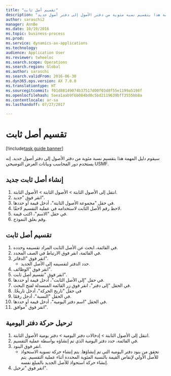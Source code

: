 ```yaml
--- 
title: "تقسيم أصل ثابت"
description: "سيقوم دليل المهمة هذا بتقسيم نسبة مئوية من دفتر الأصول إلى دفتر أصول جديد."
author: saraschi2
manager: AnnBe
ms.date: 10/19/2016
ms.topic: business-process
ms.prod: 
ms.service: dynamics-ax-applications
ms.technology: 
audience: Application User
ms.reviewer: twheeloc
ms.search.scope: Operations
ms.search.region: Global
ms.author: saraschi
ms.search.validFrom: 2016-06-30
ms.dyn365.ops.version: AX 7.0.0
ms.translationtype: HT
ms.sourcegitcommit: f01d88149074b37517d00f03d8f55e1199a5198f
ms.openlocfilehash: 5aea1aab9f6b084bd0c5bd2119639bff3555bb8a
ms.contentlocale: ar-sa
ms.lasthandoff: 07/27/2017

---
```

# <a name="split-a-fixed-asset"></a>تقسيم أصل ثابت

[!include[task guide banner](../../includes/task-guide-banner.md)]

سيقوم دليل المهمة هذا بتقسيم نسبة مئوية من دفتر الأصول إلى دفتر أصول جديد.  إنه يستخدم دور المحاسب وبيانات العرض التوضيحي USMF.‬


## <a name="create-a-new-fixed-asset"></a>إنشاء أصل ثابت جديد
1. انتقل إلى الأصول الثابتة > الأصول الثابتة > الأصول الثابتة.
2. انقر فوق "جديد".
3. في حقل "مجموعة الأصول الثابتة"، أدخل قيمة أو حددها.
4. لاحظ رقم الأصل الثابت لاستخدامه في عملية التقسيم لاحقًا.
5. في حقل "الاسم"، اكتب قيمة.
6. وقم بغلق النموذج.

## <a name="split-a-fixed-asset"></a>تقسيم أصل ثابت
1. في القائمة، ابحث عن الأصل الثابت المراد تقسيمه وحدده.
2. في القائمة، انقر فوق الارتباط في الصف المحدد.
3. انقر فوق "الدفاتر".
    * حدد الدفتر لتقسيمه إلى الأصل الجديد.  
4. انقر فوق "الوظائف".
5. انقر فوق "تقسيم أصل ثابت‬".
6. في حقل "إلى الأصل الثابت‬"، أدخل قيمة أو حددها.
7. في الحقل "إلى دفتر‬"، انقر فوق زر القائمة المنسدلة لفتح البحث.
8. في حقل "‏‫تاريخ الحركة"، أدخل تاريخًا.
9. في الحقل "النسبة‬"، أدخل رقمًا.
10. في الحقل "اسم دفتر اليومية"، أدخل قيمة أو حددها.
11. انقر فوق "موافق".

## <a name="post-the-journal-transaction"></a>ترحيل حركة دفتر اليومية
1. انتقل إلى الأصول الثابتة > إدخالات دفتر اليومية‬ > دفتر يومية الأصول الثابتة‬.
2. في القائمة، حدد دفتر اليومية الذي تم إنشاؤه بواسطة عملية التقسيم.
3. انقر فوق البنود.
    * تحقق من بنود دفتر اليومية التي تم إنشاؤها.  يتم إنشاء حركة تسوية الاستحواذ للأصل الأولي لإنقاص القيمة بالنسبة المئوية المحددة أثناء عملية التقسيم.  يتم إنشاء حركة استحواذ للأصل الجديد بالمبلغ نفسه.  
4. انقر فوق "ترحيل".


